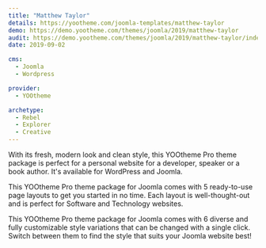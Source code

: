 ```yaml
---
title: "Matthew Taylor"
details: https://yootheme.com/joomla-templates/matthew-taylor
demo: https://demo.yootheme.com/themes/joomla/2019/matthew-taylor
audit: https://demo.yootheme.com/themes/joomla/2019/matthew-taylor/index.php/blog
date: 2019-09-02

cms: 
  - Joomla
  - Wordpress

provider:
  - YOOtheme

archetype:
  - Rebel
  - Explorer
  - Creative
---
```


With its fresh, modern look and clean style, this YOOtheme Pro theme package is perfect for a personal website for a developer, speaker or a book author. It's available for WordPress and Joomla.

This YOOtheme Pro theme package for Joomla comes with 5 ready-to-use page layouts to get you started in no time. Each layout is well-thought-out and is perfect for Software and Technology websites.

This YOOtheme Pro theme package for Joomla comes with 6 diverse and fully customizable style variations that can be changed with a single click. Switch between them to find the style that suits your Joomla website best!
